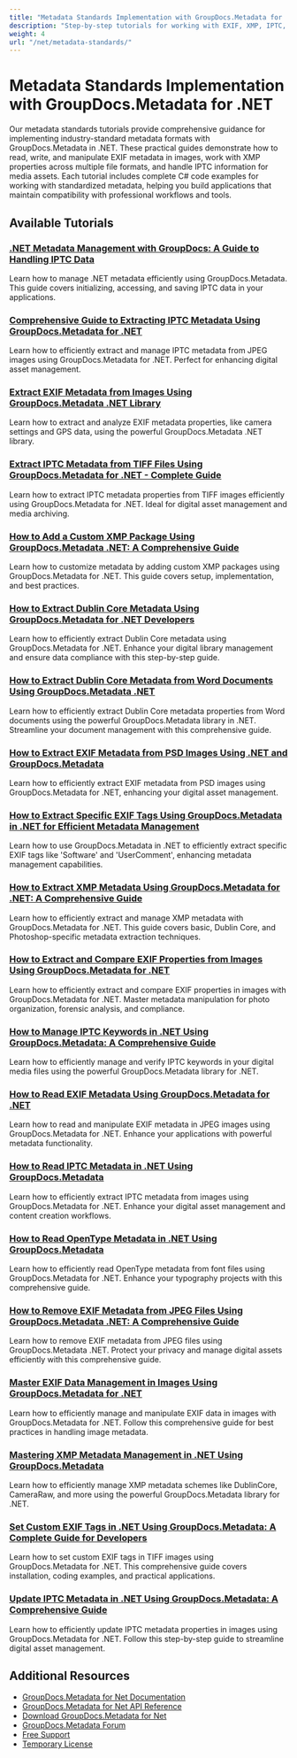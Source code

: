 ```yaml
---
title: "Metadata Standards Implementation with GroupDocs.Metadata for .NET"
description: "Step-by-step tutorials for working with EXIF, XMP, IPTC, and other metadata standards using GroupDocs.Metadata for .NET."
weight: 4
url: "/net/metadata-standards/"
---
```


# Metadata Standards Implementation with GroupDocs.Metadata for .NET

Our metadata standards tutorials provide comprehensive guidance for implementing industry-standard metadata formats with GroupDocs.Metadata in .NET. These practical guides demonstrate how to read, write, and manipulate EXIF metadata in images, work with XMP properties across multiple file formats, and handle IPTC information for media assets. Each tutorial includes complete C# code examples for working with standardized metadata, helping you build applications that maintain compatibility with professional workflows and tools.

## Available Tutorials

### [.NET Metadata Management with GroupDocs&#58; A Guide to Handling IPTC Data](./net-metadata-management-groupdocs-iptc-guide/)
Learn how to manage .NET metadata efficiently using GroupDocs.Metadata. This guide covers initializing, accessing, and saving IPTC data in your applications.

### [Comprehensive Guide to Extracting IPTC Metadata Using GroupDocs.Metadata for .NET](./extract-iptc-metadata-groupdocs-metadata-net/)
Learn how to efficiently extract and manage IPTC metadata from JPEG images using GroupDocs.Metadata for .NET. Perfect for enhancing digital asset management.

### [Extract EXIF Metadata from Images Using GroupDocs.Metadata .NET Library](./extract-exif-metadata-groupdocs-metadata-net/)
Learn how to extract and analyze EXIF metadata properties, like camera settings and GPS data, using the powerful GroupDocs.Metadata .NET library.

### [Extract IPTC Metadata from TIFF Files Using GroupDocs.Metadata for .NET - Complete Guide](./extract-iptc-metadata-tiff-groupdocs-metadata-net/)
Learn how to extract IPTC metadata properties from TIFF images efficiently using GroupDocs.Metadata for .NET. Ideal for digital asset management and media archiving.

### [How to Add a Custom XMP Package Using GroupDocs.Metadata .NET&#58; A Comprehensive Guide](./add-custom-xmp-package-groupdocs-metadata-net/)
Learn how to customize metadata by adding custom XMP packages using GroupDocs.Metadata for .NET. This guide covers setup, implementation, and best practices.

### [How to Extract Dublin Core Metadata Using GroupDocs.Metadata for .NET Developers](./extract-dublin-core-metadata-groupdocs-dotnet/)
Learn how to efficiently extract Dublin Core metadata using GroupDocs.Metadata for .NET. Enhance your digital library management and ensure data compliance with this step-by-step guide.

### [How to Extract Dublin Core Metadata from Word Documents Using GroupDocs.Metadata .NET](./extract-dublin-core-metadata-word-documents-groupdocs-metadata-net/)
Learn how to efficiently extract Dublin Core metadata properties from Word documents using the powerful GroupDocs.Metadata library in .NET. Streamline your document management with this comprehensive guide.

### [How to Extract EXIF Metadata from PSD Images Using .NET and GroupDocs.Metadata](./extract-exif-metadata-psd-groupdocs-net/)
Learn how to efficiently extract EXIF metadata from PSD images using GroupDocs.Metadata for .NET, enhancing your digital asset management.

### [How to Extract Specific EXIF Tags Using GroupDocs.Metadata in .NET for Efficient Metadata Management](./read-exif-tags-groupdocs-metadata-net/)
Learn how to use GroupDocs.Metadata in .NET to efficiently extract specific EXIF tags like 'Software' and 'UserComment', enhancing metadata management capabilities.

### [How to Extract XMP Metadata Using GroupDocs.Metadata for .NET&#58; A Comprehensive Guide](./extract-xmp-metadata-groupdocs-metadata-net/)
Learn how to efficiently extract and manage XMP metadata with GroupDocs.Metadata for .NET. This guide covers basic, Dublin Core, and Photoshop-specific metadata extraction techniques.

### [How to Extract and Compare EXIF Properties from Images Using GroupDocs.Metadata for .NET](./groupdocs-metadata-extract-compare-exif-properties/)
Learn how to efficiently extract and compare EXIF properties in images with GroupDocs.Metadata for .NET. Master metadata manipulation for photo organization, forensic analysis, and compliance.

### [How to Manage IPTC Keywords in .NET Using GroupDocs.Metadata&#58; A Comprehensive Guide](./groupdocs-metadata-net-iptc-keywords/)
Learn how to efficiently manage and verify IPTC keywords in your digital media files using the powerful GroupDocs.Metadata library for .NET.

### [How to Read EXIF Metadata Using GroupDocs.Metadata for .NET](./read-exif-metadata-groupdocs-metadata-net/)
Learn how to read and manipulate EXIF metadata in JPEG images using GroupDocs.Metadata for .NET. Enhance your applications with powerful metadata functionality.

### [How to Read IPTC Metadata in .NET Using GroupDocs.Metadata](./read-iptc-metadata-groupdocs-metadata-dotnet/)
Learn how to efficiently extract IPTC metadata from images using GroupDocs.Metadata for .NET. Enhance your digital asset management and content creation workflows.

### [How to Read OpenType Metadata in .NET Using GroupDocs.Metadata](./reading-opentype-metadata-groupdocs-dotnet/)
Learn how to efficiently read OpenType metadata from font files using GroupDocs.Metadata for .NET. Enhance your typography projects with this comprehensive guide.

### [How to Remove EXIF Metadata from JPEG Files Using GroupDocs.Metadata .NET&#58; A Comprehensive Guide](./remove-exif-metadata-groupdocs-metadata-net-guide/)
Learn how to remove EXIF metadata from JPEG files using GroupDocs.Metadata .NET. Protect your privacy and manage digital assets efficiently with this comprehensive guide.

### [Master EXIF Data Management in Images Using GroupDocs.Metadata for .NET](./groupdocs-metadata-exif-data-manipulation-net/)
Learn how to efficiently manage and manipulate EXIF data in images with GroupDocs.Metadata for .NET. Follow this comprehensive guide for best practices in handling image metadata.

### [Mastering XMP Metadata Management in .NET Using GroupDocs.Metadata](./mastering-xmp-metadata-management-dotnet/)
Learn how to efficiently manage XMP metadata schemes like DublinCore, CameraRaw, and more using the powerful GroupDocs.Metadata library for .NET.

### [Set Custom EXIF Tags in .NET Using GroupDocs.Metadata&#58; A Complete Guide for Developers](./set-custom-exif-tags-groupdocs-metadata-net/)
Learn how to set custom EXIF tags in TIFF images using GroupDocs.Metadata for .NET. This comprehensive guide covers installation, coding examples, and practical applications.

### [Update IPTC Metadata in .NET Using GroupDocs.Metadata&#58; A Comprehensive Guide](./update-iptc-metadata-net-groupdocs-metadata/)
Learn how to efficiently update IPTC metadata properties in images using GroupDocs.Metadata for .NET. Follow this step-by-step guide to streamline digital asset management.

## Additional Resources

- [GroupDocs.Metadata for Net Documentation](https://docs.groupdocs.com/metadata/net/)
- [GroupDocs.Metadata for Net API Reference](https://reference.groupdocs.com/metadata/net/)
- [Download GroupDocs.Metadata for Net](https://releases.groupdocs.com/metadata/net/)
- [GroupDocs.Metadata Forum](https://forum.groupdocs.com/c/metadata)
- [Free Support](https://forum.groupdocs.com/)
- [Temporary License](https://purchase.groupdocs.com/temporary-license/)
